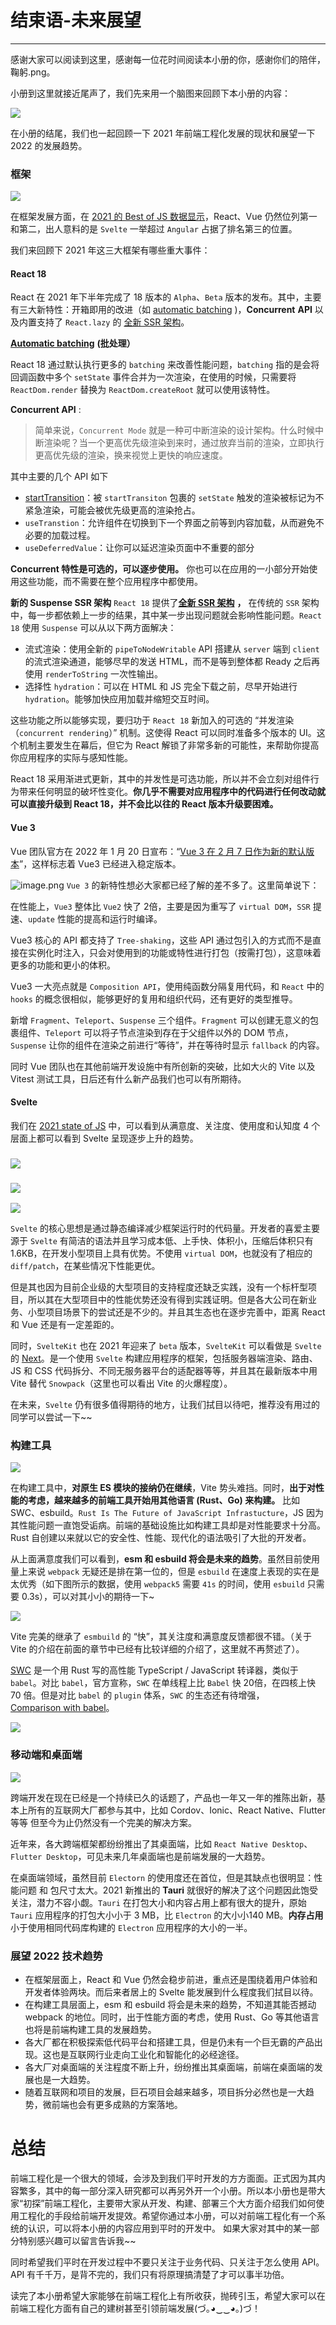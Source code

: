 
# 结束语-未来展望
---

感谢大家可以阅读到这里，感谢每一位花时间阅读本小册的你，感谢你们的陪伴，鞠躬.png。

小册到这里就接近尾声了，我们先来用一个脑图来回顾下本小册的内容：

![](https://p3-juejin.byteimg.com/tos-cn-i-k3u1fbpfcp/24b9d619b6d442cda8787f66eb14259d~tplv-k3u1fbpfcp-zoom-1.image)

在小册的结尾，我们也一起回顾一下 2021 年前端工程化发展的现状和展望一下 2022 的发展趋势。

### 框架

![](https://p3-juejin.byteimg.com/tos-cn-i-k3u1fbpfcp/a891280f1ad145b8ac238c691bbca646~tplv-k3u1fbpfcp-zoom-1.image)

在框架发展方面，在 [2021 的 Best of JS 数据显示](https://risingstars.js.org/2021/zh#section-all)，React、Vue 仍然位列第一和第二，出人意料的是 `Svelte` 一举超过 `Angular` 占据了排名第三的位置。

我们来回顾下 2021 年这三大框架有哪些重大事件：

#### React 18

React 在 2021 年下半年完成了 18 版本的 `Alpha`、`Beta` 版本的发布。其中，主要有三大新特性：开箱即用的改进（如 [automatic batching](https://github.com/reactwg/react-18/discussions/21) \)，**Concurrent** **API** 以及内置支持了 `React.lazy` 的 [全新 SSR 架构](https://github.com/reactwg/react-18/discussions/37)。

[**Automatic batching**](https://github.com/reactwg/react-18/discussions/21) **\(批处理）**

React 18 通过默认执行更多的 `batching` 来改善性能问题，`batching` 指的是会将回调函数中多个 `setState` 事件合并为一次渲染，在使用的时候，只需要将 `ReactDom.render` 替换为 `ReactDom.createRoot` 就可以使用该特性。

**Concurrent API** :

> 简单来说，`Concurrent Mode` 就是一种可中断渲染的设计架构。什么时候中断渲染呢？当一个更高优先级渲染到来时，通过放弃当前的渲染，立即执行更高优先级的渲染，换来视觉上更快的响应速度。

其中主要的几个 API 如下

- [startTransition](https://github.com/reactwg/react-18/discussions/41)：被 `startTransiton` 包裹的 `setState` 触发的渲染被标记为不紧急渲染，可能会被优先级更高的渲染抢占。
- `useTranstion`：允许组件在切换到下一个界面之前等到内容加载，从而避免不必要的加载过程。
- `useDeferredValue`：让你可以延迟渲染页面中不重要的部分

**Concurrent 特性是可选的，可以逐步使用。** 你也可以在应用的一小部分开始使用这些功能，而不需要在整个应用程序中都使用。

**新的 Suspense SSR 架构** `React 18` 提供了[**全新 SSR 架构**](https://github.com/reactwg/react-18/discussions/37) **，** 在传统的 `SSR` 架构中，每一步都依赖上一步的结果，其中某一步出现问题就会影响性能问题。`React 18` 使用 `Suspense` 可以从以下两方面解决：

- 流式渲染：使用全新的 `pipeToNodeWritable` API 搭建从 `server` 端到 `client` 的流式渲染通道，能够尽早的发送 HTML，而不是等到整体都 Ready 之后再使用 `renderToString` 一次性输出。
- 选择性 `hydration`：可以在 HTML 和 JS 完全下载之前，尽早开始进行 `hydration`。能够加快应用加载并缩短交互时间。

这些功能之所以能够实现，要归功于 `React 18` 新加入的可选的 “并发渲染（`concurrent rendering`）” 机制。这使得 React 可以同时准备多个版本的 UI。这个机制主要发生在幕后，但它为 React 解锁了非常多新的可能性，来帮助你提高你应用程序的实际与感知性能。

React 18 采用渐进式更新，其中的并发性是可选功能，所以并不会立刻对组件行为带来任何明显的破坏性变化。**你几乎不需要对应用程序中的代码进行任何改动就可以直接升级到 React 18，并不会比以往的 React 版本升级要困难。**

#### Vue 3

Vue 团队官方在 2022 年 1 月 20 日宣布：“[Vue 3 在 2 月 7 日作为新的默认版本](https://blog.vuejs.org/posts/vue-3-as-the-new-default.html)”，这样标志着 Vue3 已经进入稳定版本。

![image.png](https://p9-juejin.byteimg.com/tos-cn-i-k3u1fbpfcp/7376740e7cf34e75932cbc3949af568c~tplv-k3u1fbpfcp-watermark.image?) `Vue 3` 的新特性想必大家都已经了解的差不多了。这里简单说下：

在性能上，`Vue3` 整体比 `Vue2` 快了 2倍，主要是因为重写了 `virtual DOM`，`SSR` 提速、`update` 性能的提高和运行时编译。

Vue3 核心的 API 都支持了 `Tree-shaking`，这些 API 通过包引入的方式而不是直接在实例化时注入，只会对使用到的功能或特性进行打包（按需打包），这意味着更多的功能和更小的体积。

Vue3 一大亮点就是 `Composition API`，使用纯函数分隔复用代码，和 `React` 中的 `hooks` 的概念很相似，能够更好的复用和组织代码，还有更好的类型推导。

新增 `Fragment`、`Teleport`、`Suspense` 三个组件。`Fragment` 可以创建无意义的包裹组件、`Teleport` 可以将子节点渲染到存在于父组件以外的 DOM 节点，`Suspense` 让你的组件在渲染之前进行“等待”，并在等待时显示 `fallback` 的内容。

同时 Vue 团队也在其他前端开发设施中有所创新的突破，比如大火的 Vite 以及 Vitest 测试工具，日后还有什么新产品我们也可以有所期待。

#### Svelte

我们在 [2021 state of JS](https://2021.stateofjs.com/zh-Hans/libraries/front-end-frameworks) 中，可以看到从满意度、关注度、使用度和认知度 4 个层面上都可以看到 Svelte 呈现逐步上升的趋势。

### ![](https://p3-juejin.byteimg.com/tos-cn-i-k3u1fbpfcp/18bdd91b90174dc6b611a06e33ee4358~tplv-k3u1fbpfcp-zoom-1.image)

### ![](https://p3-juejin.byteimg.com/tos-cn-i-k3u1fbpfcp/b1b09d66770d4af487c3f8651814e8c6~tplv-k3u1fbpfcp-zoom-1.image)

![](https://p3-juejin.byteimg.com/tos-cn-i-k3u1fbpfcp/b6c25fee9eee4e2583ecad43d9c16064~tplv-k3u1fbpfcp-zoom-1.image)

`Svelte` 的核心思想是通过静态编译减少框架运行时的代码量。开发者的喜爱主要源于 `Svelte` 有简洁的语法并且学习成本低、上手快、体积小，压缩后体积只有 1.6KB，在开发小型项目上具有优势。不使用 `virtual DOM`，也就没有了相应的 `diff/patch`，在某些情况下性能更优。

但是其也因为目前企业级的大型项目的支持程度还缺乏实践，没有一个标杆型项目，所以其在大型项目中的性能优势还没有得到实践证明。但是各大公司在新业务、小型项目场景下的尝试还是不少的。并且其生态也在逐步完善中，距离 React 和 Vue 还是有一定差距的。

同时，`SvelteKit` 也在 2021 年迎来了 `beta` 版本，`SvelteKit` 可以看做是 `Svelte` 的 [Next](https://nextjs.org/)。是一个使用 `Svelte` 构建应用程序的框架，包括服务器端渲染、路由、JS 和 CSS 代码拆分、不同无服务器平台的适配器等等，并且其在最新版本中用 Vite 替代 `Snowpack`（这里也可以看出 Vite 的火爆程度）。

在未来，`Svelte` 仍有很多值得期待的地方，让我们拭目以待吧，推荐没有用过的同学可以尝试一下\~\~

### 构建工具

![](https://p3-juejin.byteimg.com/tos-cn-i-k3u1fbpfcp/431f20f10cca45c19ea029ffe4b85eae~tplv-k3u1fbpfcp-zoom-1.image)

在构建工具中，**对原生 ES 模块的接纳仍在继续**，Vite 势头难挡。同时，**出于对性能的考虑，越来越多的前端工具开始用其他语言 \(Rust、Go\) 来构建。** 比如 SWC、esbuild。`Rust Is The Future of JavaScript Infrastucture`，JS 因为其性能问题一直饱受诟病。前端的基础设施比如构建工具却是对性能要求十分高。Rust 自创建以来就以它的安全性、性能、现代化的语法吸引了大批的开发者。

从上面满意度我们可以看到，**esm 和 esbuild 将会是未来的趋势**。虽然目前使用量上来说 `webpack` 无疑还是排在第一位的，但是 `esbuild` 在速度上表现的实在是太优秀（如下图所示的数据，使用 `webpack5` 需要 `41s` 的时间，使用 `esbuild` 只需要 0.3s），可以对其小小的期待一下\~

![](https://p3-juejin.byteimg.com/tos-cn-i-k3u1fbpfcp/112e2f82e6f0486091d25513f8f66e60~tplv-k3u1fbpfcp-zoom-1.image)

Vite 完美的继承了 `esmbuild` 的 “快”，其关注度和满意度反馈都很不错。（关于 Vite 的介绍在前面的章节中已经有比较详细的介绍了，这里就不再赘述了）。

[SWC](https://links.jianshu.com/go?to=https%3A%2F%2Fgithub.com%2Fswc-project%2Fswc) 是一个用 Rust 写的高性能 TypeScript / JavaScript 转译器，类似于 `babel`。对比 `babel`，官方宣称，`SWC` 在单线程上比 `Babel` 快 20倍，在四核上快 70 倍。但是对比 `babel` 的 `plugin` 体系，`SWC` 的生态还有待增强，  
[Comparison with babel](https://swc.rs/docs/migrating-from-babel)。

![](https://p3-juejin.byteimg.com/tos-cn-i-k3u1fbpfcp/7897186ff3c343bcb948b55dc34a36ce~tplv-k3u1fbpfcp-zoom-1.image)

### 移动端和桌面端

![](https://p3-juejin.byteimg.com/tos-cn-i-k3u1fbpfcp/a2507f3b2f02464397716944c171e786~tplv-k3u1fbpfcp-zoom-1.image)

跨端开发在现在已经是一个持续已久的话题了，产品也一年又一年的推陈出新，基本上所有的互联网大厂都参与其中，比如 Cordov、Ionic、React Native、Flutter 等等 但至今为止仍然没有一个完美的解决方案。

近年来，各大跨端框架都纷纷推出了其桌面端，比如 `React Native Desktop`、`Flutter Desktop`，可见未来几年桌面端也是前端发展的一大趋势。

在桌面端领域，虽然目前 `Electorn` 的使用度还在首位，但是其缺点也很明显：性能问题 和 包尺寸太大。2021 新推出的 **Tauri** 就很好的解决了这个问题因此饱受关注，潜力不容小觑。`Tauri` 在打包大小和内容占用上都有很大的提升，原始 `Tauri` 应用程序的打包大小小于 3 MB，比 `Electron` 的大小小140 MB。**内存占用**小于使用相同代码库构建的 `Electron` 应用程序的大小的一半。

### 展望 2022 技术趋势

- 在框架层面上，React 和 Vue 仍然会稳步前进，重点还是围绕着用户体验和开发者体验两块。而后来者居上的 Svelte 能发展到什么程度我们拭目以待。
- 在构建工具层面上，esm 和 esbuild 将会是未来的趋势，不知道其能否撼动 webpack 的地位。同时，出于性能方面的考虑，使用 Rust、Go 等其他语言也将是前端构建工具的发展趋势。
- 各大厂都在积极探索低代码平台和搭建工具，但是仍未有一个巨无霸的产品出现。这也是互联网行业走向工业化和智能化的必经途径。
- 各大厂对桌面端的关注程度不断上升，纷纷推出其桌面端，前端在桌面端的发展也是一大趋势。
- 随着互联网和项目的发展，巨石项目会越来越多，项目拆分必然也是一大趋势，微前端也会有更多成熟的方案落地。

# 总结

前端工程化是一个很大的领域，会涉及到我们平时开发的方方面面。正式因为其内容繁多，其中的每一部分深入研究都可以再另外开一个小册。所以本小册也是带大家“初探”前端工程化，主要带大家从开发、构建、部署三个大方面介绍我们如何使用工程化的手段给前端开发提效。希望你通过本小册，可以对前端工程化有一个系统的认识，可以将本小册的内容应用到平时的开发中。 如果大家对其中的某一部分特别感兴趣可以留言告诉我\~\~

同时希望我们平时在开发过程中不要只关注于业务代码、只关注于怎么使用 API。API 有千千万，是背不完的，我们只有将原理搞清楚了才可以事半功倍。

读完了本小册希望大家能够在前端工程化上有所收获，抛砖引玉，希望大家可以在前端工程化方面有自己的建树甚至引领前端发展\(づ｡◕‿‿◕｡\)づ！
    